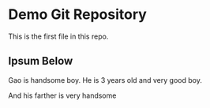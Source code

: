 # Demo Git Repository

This is the first file in this repo.

## Ipsum Below

Gao is handsome boy. He is 3 years old and very good boy.

And his farther is very handsome